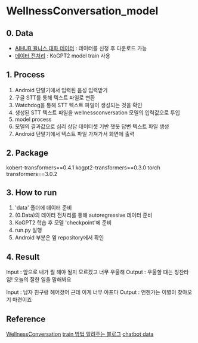 # WellnessConversation_model

## 0. Data
- [AIHUB  윌니스 대화 데이터](https://aihub.or.kr/keti_data_board/language_intelligence) : 데이터를 신청 후 다운로드 가능
- [데이터 전처리](https://github.com/nawnoes/WellnessConversation-LanguageModel) : KoGPT2 model train 사용

## 1. Process
 1. Android 단말기에서 입력된 음성 입력받기
 2. 구글 STT를 통해 텍스트 파일로 변환
 3. Watchdog을 통해 STT 텍스트 파일이 생성되는 것을 확인
 4. 생성된 STT 텍스트 파일을 wellnessconversation 모델의 입력값으로 투입
 5. model process
 6. 모델의 결과값으로 심리 상담 데이터셋 기반 챗봇 답변 텍스트 파일 생성
 7. Android 단말기에서 텍스트 파일 가져가서 화면에 출력
 
## 2. Package
kobert-transformers==0.4.1
kogpt2-transformers==0.3.0
torch
transformers==3.0.2

## 3. How to run
 1. 'data' 폴더에 데이터 준비
 2. (0.Data)의 데이터 전처리를 통해 autoregressive 데이터 준비
 3. KoGPT2 학습 후 모델 'checkpoint'에 준비 
 4. run.py 실행
 5. Android 부분은 옆 repository에서 확인
 
## 4. Result
 Input : 앞으로 내가 뭘 해야 될지 모르겠고 너무 우울해
 Output : 우울할 떄는 칭찬타임! 오늘의 잘한 일을 말해봐요
 
 Input : 남자 친구랑 헤어졌어 근데 이게 너무 아프다
 Output : 언젠가는 이별이 찾아오기 마련이죠
 
## Reference
[WellnessConversation](https://github.com/nawnoes/WellnessConversation-LanguageModel)
[train 방법 알려주는 블로그](https://rogerheederer.github.io/ChatBot_Wellness/)
[chatbot data](https://github.com/songys/Chatbot_data)
